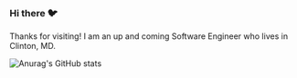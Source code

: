 ### Hi there 🐦

Thanks for visiting! I am an up and coming Software Engineer who lives in Clinton, MD.

![Anurag's GitHub stats](https://github-readme-stats.vercel.app/api?username=anuraghazra&theme=dark&show_icons=true)


<!--
**avisjrjr/avisjrjr** is a ✨ _special_ ✨ repository because its `README.md` (this file) appears on your GitHub profile.

Here are some ideas to get you started:

- 🔭 I’m currently working on ...
- 🌱 I’m currently learning ...
- 👯 I’m looking to collaborate on ...
- 🤔 I’m looking for help with ...
- 💬 Ask me about ...
- 📫 How to reach me: ...
- 😄 Pronouns: ...
- ⚡ Fun fact: ...
-->
